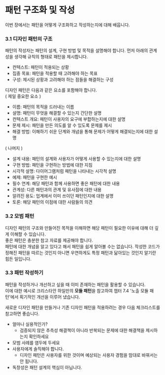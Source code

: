 # 패턴 구조화 및 작성

이번 장에서는 패턴을 어떻게 구조화하고 작성하는지에 대해 배웁니다.

### 3.1 디자인 패턴의 구조
패턴의 작성자는 패턴의 설계, 구현 방법 및 목적을 설명해야 합니다. 먼저 아래의 관계성을 생각해 규칙의 형태로 패턴을 제시합니다.
* 컨텍스트: 패턴이 적용되는 상황
* 집중 목표: 패턴을 적용할 때 고려해야 하는 목표
* 구성: 제시된 상황과 고려해야 하는 점들을 해결하는 구성

디자인 패턴은 다음과 같은 요소를 포함해야 합니다.   
( 제일 중요한 요소 )
- 이름: 패턴의 목적을 드러내는 이름
- 설명: 패턴이 무엇을 해결할 수 있는지 간단한 설명
- 컨텍스트 개요: 패턴이 사용자의 요구에 부합하는지에 대한 설명
- 문제 제시: 패턴을 만든 의도를 알 수 있도록 문제를 제시
- 해결 방법: 이해하기 쉬운 단계와 개념을 통해 문제가 어떻게 해결되는지에 대한 설명

( 나머지 )
- 설계 내용: 패턴의 설계와 사용자가 어떻게 사용할 수 있는지에 대한 설명
- 구현 방법: 패턴을 구현하는 방법에 대한 지침
- 시각적 설명: 다이어그램처럼 패턴을 나타내는 시각적 설명
- 예제: 패턴을 구현한 예시
- 필수 연계: 해당 패턴과 함께 사용하면 좋은 패턴에 대한 내용
- 관계성: 다른 패턴과의 관계 및 유사점에 대한 내용
- 알려진 용도: 업계에서 이미 쓰이던 패턴인지에 대한 설명
- 토론: 해당 패턴의 이점에 대한 사람들의 의견


### 3.2 모범 패턴
디자인 패턴의 구조와 만들어진 목적을 이해하면 해당 패턴이 필요한 이유에 대해 더 깊게 이해할 수 있습니다.   
좋은 패턴은 충분한 참고 자료를 제공해야 합니다.   
패턴에 대한 개념을 알고 있다고 해서 패턴을 쉽게 알아볼 수는 없습니다. 작성한 코드가 정해진 패턴을 따르는 것인지 아니면 우연하게도 특정 패턴과 닮아있는 것인지 알기란 힘든 일입니다.   

### 3.3 패턴 작성하기
패턴을 작성하거나 개선하고 싶을 때 이미 존재하는 패턴을 활용할 수 있습니다.   
이에 대한 예시로 크리스타안 하일만의 **모듈 패턴**을 참고하여 챕터 7.4 '노출 모듈 패턴'에서 획기적인 개선을 이루어 냈습니다.

새로운 디자인 패턴을 만들거나 기존 디자인 패턴을 적용하려는 경우 다음 체크리스트를 참고하면 좋습니다.   

- 얼마나 실용적인가?
    - 검증되지 않은 추측성 해결책이 아니라 반복되는 문제에 대한 해결책을 제시하는지 확인하세요
- 모범 사례를 염두에 두세요
- 사용자에게 솔직해야 합니다.
    - 디자인 패턴은 사용자를 위한 것이며 예상되는 사용자 경험을 맘대로 바꿔서는 안 됩니다.
- 독창성은 패턴 설계의 핵심이 아닙니다.
